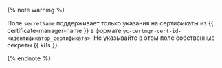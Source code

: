 {% note warning %}

Поле `secretName` поддерживает только указания на сертификаты из {{ certificate-manager-name }} в формате `yc-certmgr-cert-id-<идентификатор_сертификата>`. Не указывайте в этом поле собственные секреты {{ k8s }}.

{% endnote %}